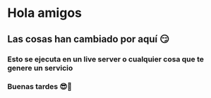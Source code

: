 # Hola amigos
## Las cosas han cambiado por aquí 😏
### Esto se ejecuta en un live server o cualquier cosa que te genere un servicio
### Buenas tardes 😎🎩